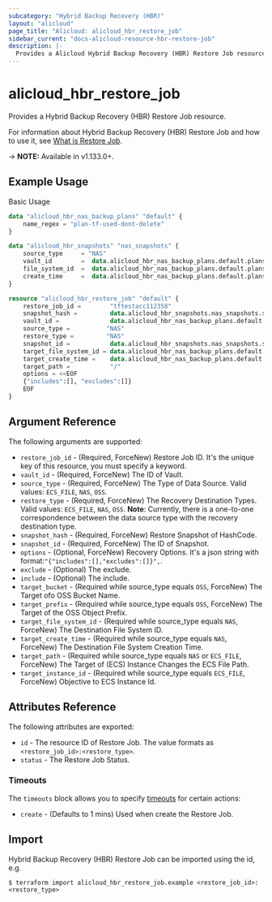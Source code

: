 ```yaml
---
subcategory: "Hybrid Backup Recovery (HBR)"
layout: "alicloud"
page_title: "Alicloud: alicloud_hbr_restore_job"
sidebar_current: "docs-alicloud-resource-hbr-restore-job"
description: |-
  Provides a Alicloud Hybrid Backup Recovery (HBR) Restore Job resource.
---
```


# alicloud\_hbr\_restore\_job

Provides a Hybrid Backup Recovery (HBR) Restore Job resource.

For information about Hybrid Backup Recovery (HBR) Restore Job and how to use it, see [What is Restore Job](https://help.aliyun.com/document_detail/62361.html).

-> **NOTE:** Available in v1.133.0+.

## Example Usage

Basic Usage

```terraform
data "alicloud_hbr_nas_backup_plans" "default" {
	name_regex = "plan-tf-used-dont-delete"
}

data "alicloud_hbr_snapshots" "nas_snapshots" {
    source_type     = "NAS"
    vault_id        =  data.alicloud_hbr_nas_backup_plans.default.plans.0.vault_id
    file_system_id  =  data.alicloud_hbr_nas_backup_plans.default.plans.0.file_system_id
    create_time     =  data.alicloud_hbr_nas_backup_plans.default.plans.0.create_time
}

resource "alicloud_hbr_restore_job" "default" {
    restore_job_id =        "tftestacc112358"
    snapshot_hash =         data.alicloud_hbr_snapshots.nas_snapshots.snapshots.0.snapshot_hash
    vault_id =              data.alicloud_hbr_nas_backup_plans.default.plans.0.vault_id
    source_type =          "NAS"
    restore_type =         "NAS"
    snapshot_id =           data.alicloud_hbr_snapshots.nas_snapshots.snapshots.0.snapshot_id
    target_file_system_id = data.alicloud_hbr_nas_backup_plans.default.plans.0.file_system_id
    target_create_time =    data.alicloud_hbr_nas_backup_plans.default.plans.0.create_time
    target_path =           "/"
    options = <<EOF
    {"includes":[], "excludes":[]}
    EOF
}
```

## Argument Reference

The following arguments are supported:

* `restore_job_id` - (Required, ForceNew) Restore Job ID. It's the unique key of this resource, you must specify a keyword.
* `vault_id` - (Required, ForceNew) The ID of Vault.
* `source_type` - (Required, ForceNew) The Type of Data Source. Valid values: `ECS_FILE`, `NAS`, `OSS`.
* `restore_type` - (Required, ForceNew) The Recovery Destination Types. Valid values: `ECS_FILE`, `NAS`, `OSS`. **Note**: Currently, there is a one-to-one correspondence between the data source type with the recovery destination type.
* `snapshot_hash` - (Required, ForceNew) Restore Snapshot of HashCode.
* `snapshot_id` - (Required, ForceNew) The ID of Snapshot.
* `options` - (Optional, ForceNew) Recovery Options. It's a json string with format:`"{"includes":[],"excludes":[]}",`.
* `exclude` - (Optional) The exclude.
* `include` - (Optional) The include.
* `target_bucket` - (Required while source_type equals `OSS`, ForceNew) The Target ofo OSS Bucket Name.
* `target_prefix` - (Required while source_type equals `OSS`, ForceNew) The Target of the OSS Object Prefix.
* `target_file_system_id` - (Required while source_type equals `NAS`, ForceNew) The Destination File System ID.
* `target_create_time` - (Required while source_type equals `NAS`, ForceNew) The Destination File System Creation Time.
* `target_path` - (Required while source_type equals `NAS` or `ECS_FILE`, ForceNew) The Target of (ECS) Instance Changes the ECS File Path.
* `target_instance_id` - (Required while source_type equals `ECS_FILE`, ForceNew)  Objective to ECS Instance Id.

## Attributes Reference

The following attributes are exported:

* `id` - The resource ID of Restore Job. The value formats as `<restore_job_id>:<restore_type>`.
* `status` - The Restore Job Status.

### Timeouts

The `timeouts` block allows you to specify [timeouts](https://www.terraform.io/docs/configuration-0-11/resources.html#timeouts) for certain actions:

* `create` - (Defaults to 1 mins) Used when create the Restore Job.

## Import

Hybrid Backup Recovery (HBR) Restore Job can be imported using the id, e.g.

```
$ terraform import alicloud_hbr_restore_job.example <restore_job_id>:<restore_type>
```